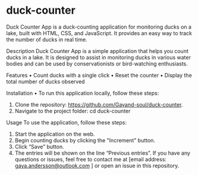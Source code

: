 # duck-counter

Duck Counter App is a duck-counting application for monitoring ducks on a lake, built with HTML, CSS, and JavaScript. 
It provides an easy way to track the number of ducks in real time.

Description
Duck Counter App is a simple application that helps you count ducks in a lake. It is designed to assist in monitoring ducks in various water bodies and can be used by conservationists or bird-watching enthusiasts.

Features
•	Count ducks with a single click
•	Reset the counter
•	Display the total number of ducks observed

Installation
•	To run this application locally, follow these steps:
1.	Clone the repository: https://github.com/Gayand-soul/duck-counter.
2.	Navigate to the project folder: cd duck-counter
   
Usage
To use the application, follow these steps:
1.	Start the application on the web.
2.	Begin counting ducks by clicking the "Increment" button.
3.	Click “Save” button.
4.	The entries will be shown on the line “Previous entries”.
If you have any questions or issues, feel free to contact me at [email address: gaya.andersson@outlook.com ] or open an issue in this repository.


